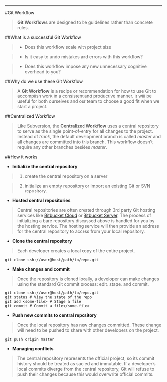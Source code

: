 ****#Git Workflow>**Git Workflows** are designed to be guidelines rather than concrete rules. ##What is a successful Git Workflow>* Does this workflow scale with project size >* Is it easy to undo mistakes and errors with this workflow?>* Does this workflow impose any new unnecessary cognitive overhead to you?##Why do we use these Git Workflow> A **Git Workflow** is a recipe or recommendation for how to use Git to accomplish work in a consistent and productive manner. It will be useful for both ourselves and our team to choose a good fit when we start a project.##Centralized Workflow>Like Subversion, the **Centralized Workflow** uses a central repository to serve as the single point-of-entry for all changes to the project. Instead of *trunk*, the default development branch is called *master* and all changes are committed into this branch. This workflow doesn’t require any other branches besides *master*.##How it works+ **Initialize the central repository**>1. create the central repository on a server>2. initialize an empty repository or import an existing Git or SVN repository.+ **Hosted central repositories**>Central repositories are often created through 3rd party Git hosting services like [Bitbucket Cloud](https://bitbucket.org/product) or [Bitbucket Server](https://bitbucket.org/product/enterprise). The process of initializing a bare repository discussed above is handled for you by the hosting service. The hosting service will then provide an address for the central repository to access from your local repository.+ **Clone the central repository**>Each developer creates a local copy of the entire project. 	git clone ssh://user@host/path/to/repo.git+ **Make changes and commit**	>Once the repository is cloned locally, a developer can make changes using the standard Git commit process: edit, stage, and commit.  	git clone ssh://user@host/path/to/repo.git	git status # View the state of the repo	git add <some-file> # Stage a file	git commit # Commit a file</some-file>+ **Push new commits to central repository**>Once the local repository has new changes committed. These change will need to be pushed to share with other developers on the project.	git push origin master+ **Managing conflicts**>The central repository represents the official project, so its commit history should be treated as sacred and immutable. If a developer’s local commits diverge from the central repository, Git will refuse to push their changes because this would overwrite official commits.
